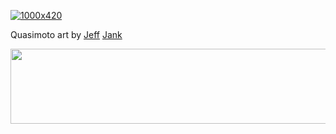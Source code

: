 [![1000x420](https://media3.giphy.com/media/v1.Y2lkPTc5MGI3NjExOXYwdXIxOXoydnh5bzZ0aGw4aTIyM3BncXB5ZDFmZjNvNzcxOTVodiZlcD12MV9pbnRlcm5hbF9naWZfYnlfaWQmY3Q9Zw/zZ1tqurhXag3QT7N2o/giphy.gif "Callum Parton")](https://github.com/ctparton)

Quasimoto art by [Jeff](http://www.jeffjank.com) [Jank](https://www.discogs.com/artist/346738-Jeff-Jank)
<!---
ctparton/ctparton is a ✨ special ✨ repository because its `README.md` (this file) appears on your GitHub profile.
You can click the Preview link to take a look at your changes.
--->


<a href="https://www.gitanimals.org/en_US?utm_medium=image&utm_source=ctparton&utm_content=line">
  <img
    src="https://render.gitanimals.org/lines/ctparton?pet-id=669494824561601500"
    width="604"
    height="120"
  />
</a>

